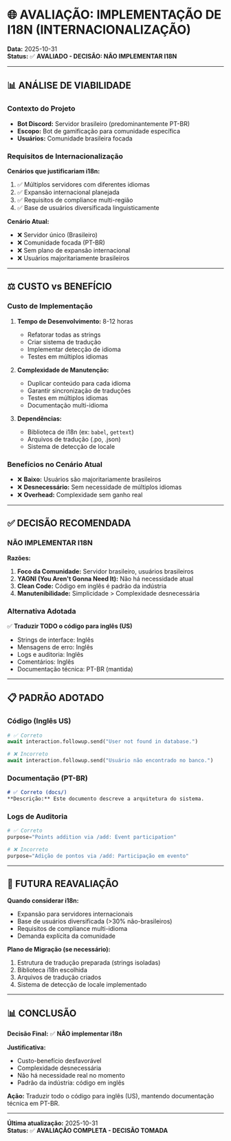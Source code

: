 # 🌐 AVALIAÇÃO: IMPLEMENTAÇÃO DE I18N (INTERNACIONALIZAÇÃO)

**Data:** 2025-10-31  
**Status:** ✅ **AVALIADO - DECISÃO: NÃO IMPLEMENTAR I18N**

---

## 📊 ANÁLISE DE VIABILIDADE

### Contexto do Projeto
- **Bot Discord:** Servidor brasileiro (predominantemente PT-BR)
- **Escopo:** Bot de gamificação para comunidade específica
- **Usuários:** Comunidade brasileira focada

### Requisitos de Internacionalização

**Cenários que justificariam i18n:**
1. ✅ Múltiplos servidores com diferentes idiomas
2. ✅ Expansão internacional planejada
3. ✅ Requisitos de compliance multi-região
4. ✅ Base de usuários diversificada linguisticamente

**Cenário Atual:**
- ❌ Servidor único (Brasileiro)
- ❌ Comunidade focada (PT-BR)
- ❌ Sem plano de expansão internacional
- ❌ Usuários majoritariamente brasileiros

---

## ⚖️ CUSTO vs BENEFÍCIO

### Custo de Implementação
1. **Tempo de Desenvolvimento:** 8-12 horas
   - Refatorar todas as strings
   - Criar sistema de tradução
   - Implementar detecção de idioma
   - Testes em múltiplos idiomas

2. **Complexidade de Manutenção:**
   - Duplicar conteúdo para cada idioma
   - Garantir sincronização de traduções
   - Testes em múltiplos idiomas
   - Documentação multi-idioma

3. **Dependências:**
   - Biblioteca de i18n (ex: `babel`, `gettext`)
   - Arquivos de tradução (.po, .json)
   - Sistema de detecção de locale

### Benefícios no Cenário Atual
- ❌ **Baixo:** Usuários são majoritariamente brasileiros
- ❌ **Desnecessário:** Sem necessidade de múltiplos idiomas
- ❌ **Overhead:** Complexidade sem ganho real

---

## ✅ DECISÃO RECOMENDADA

### **NÃO IMPLEMENTAR I18N**

**Razões:**
1. **Foco da Comunidade:** Servidor brasileiro, usuários brasileiros
2. **YAGNI (You Aren't Gonna Need It):** Não há necessidade atual
3. **Clean Code:** Código em inglês é padrão da indústria
4. **Manutenibilidade:** Simplicidade > Complexidade desnecessária

### Alternativa Adotada
✅ **Traduzir TODO o código para inglês (US)**
- Strings de interface: Inglês
- Mensagens de erro: Inglês
- Logs e auditoria: Inglês
- Comentários: Inglês
- Documentação técnica: PT-BR (mantida)

---

## 📋 PADRÃO ADOTADO

### Código (Inglês US)
```python
# ✅ Correto
await interaction.followup.send("User not found in database.")

# ❌ Incorreto
await interaction.followup.send("Usuário não encontrado no banco.")
```

### Documentação (PT-BR)
```markdown
# ✅ Correto (docs/)
**Descrição:** Este documento descreve a arquitetura do sistema.
```

### Logs de Auditoria
```python
# ✅ Correto
purpose="Points addition via /add: Event participation"

# ❌ Incorreto
purpose="Adição de pontos via /add: Participação em evento"
```

---

## 🔮 FUTURA REAVALIAÇÃO

**Quando considerar i18n:**
- Expansão para servidores internacionais
- Base de usuários diversificada (>30% não-brasileiros)
- Requisitos de compliance multi-idioma
- Demanda explícita da comunidade

**Plano de Migração (se necessário):**
1. Estrutura de tradução preparada (strings isoladas)
2. Biblioteca i18n escolhida
3. Arquivos de tradução criados
4. Sistema de detecção de locale implementado

---

## 📊 CONCLUSÃO

**Decisão Final:** ✅ **NÃO implementar i18n**

**Justificativa:**
- Custo-benefício desfavorável
- Complexidade desnecessária
- Não há necessidade real no momento
- Padrão da indústria: código em inglês

**Ação:** Traduzir todo o código para inglês (US), mantendo documentação técnica em PT-BR.

---

**Última atualização:** 2025-10-31  
**Status:** ✅ **AVALIAÇÃO COMPLETA - DECISÃO TOMADA**

